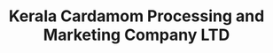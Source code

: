---
title: "Kerala Cardamom Processing and Marketing Company LTD"
url: /kumily/kerala-cardamom-processing-and-marketing-company-ltd/
shop: spices
---
